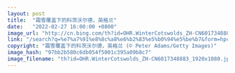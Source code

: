 ```yaml
---
layout: post
title:  "霜雪覆盖下的科茨沃尔德，英格兰"
date:   "2022-02-27 16:00:00 +0800"
image_url: "http://cn.bing.com/th?id=OHR.WinterCotswolds_ZH-CN6017348883_1920x1080.jpg&rf=LaDigue_1920x1080.jpg&pid=hp"
link: "/search?q=%e7%a7%91%e8%8c%a8%e6%b2%83%e5%b0%94%e5%be%b7&form=hpcapt&mkt=zh-cn"
copyright: "霜雪覆盖下的科茨沃尔德，英格兰 (© Peter Adams/Getty Images)"
image_hash: "97bb2b580c6db054f5001c395a09b8c7"
image_filename: "th?id=OHR.WinterCotswolds_ZH-CN6017348883_1920x1080.jpg&rf=LaDigue_1920x1080.jpg&pid=hp"
---
```

